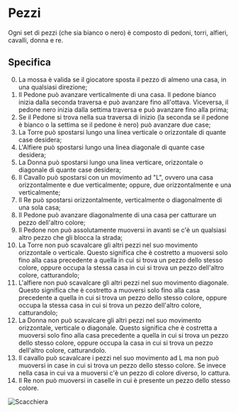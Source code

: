 # Pezzi
Ogni set di pezzi (che sia bianco o nero) è composto di pedoni, torri, alfieri, cavalli, donna e re.

## Specifica
0. La mossa è valida se il giocatore sposta il pezzo di almeno una casa, in una qualsiasi direzione;
1. Il Pedone può avanzare verticalmente di una casa. Il pedone bianco inizia dalla seconda traversa e può avanzare fino all'ottava. Viceversa, il pedone nero inizia dalla settima traversa e può avanzare fino alla prima;
2. Se il Pedone si trova nella sua traversa di inizio (la seconda se il pedone è bianco o la settima se il pedone è nero) può avanzare due case;
3. La Torre può spostarsi lungo una linea verticale o orizzontale di quante case desidera;
4. L'Alfiere può spostarsi lungo una linea diagonale di quante case desidera;
5. La Donna può spostarsi lungo una linea verticare, orizzontale o diagonale di quante case desidera;
6. Il Cavallo può spostarsi con un movimento ad "L", ovvero una casa orizzontalmente e due verticalmente; oppure, due orizzontalmente e una verticalmente;
7. Il Re può spostarsi orizzontalmente, verticalmente o diagonalmente di una sola casa;
8. Il Pedone può avanzare diagonalmente di una casa per catturare un pezzo dell'altro colore;
9. Il Pedone non può assolutamente muoversi in avanti se c'è un qualsiasi altro pezzo che gli blocca la strada;
10. La Torre non può scavalcare gli altri pezzi nel suo movimento orizzontale o verticale. Questo significa che è costretto a muoversi solo fino alla casa precedente a quella in cui si trova un pezzo dello stesso colore, oppure occupa la stessa casa in cui si trova un pezzo dell'altro colore, catturandolo;
11. L'alfiere non può scavalcare gli altri pezzi nel suo movimento diagonale. Questo significa che è costretto a muoversi solo fino alla casa precedente a quella in cui si trova un pezzo dello stesso colore, oppure occupa la stessa casa in cui si trova un pezzo dell'altro colore, catturandolo;
12. La Donna non può scavalcare gli altri pezzi nel suo movimento orizzontale, verticale o diagonale. Questo significa che è costretta a muoversi solo fino alla casa precedente a quella in cui si trova un pezzo dello stesso colore, oppure occupa la casa in cui si trova un pezzo dell'altro colore, catturandolo.
13. Il cavallo può scavalcare i pezzi nel suo movimento ad L ma non può muoversi in case in cui si trova un pezzo dello stesso colore. Se invece nella casa in cui va a muoversi c'è un pezzo di colore diverso, lo cattura.
14. Il Re non può muoversi in caselle in cui è presente un pezzo dello stesso colore.

![Scacchiera](../Immagini/scacchiera.jpg)
